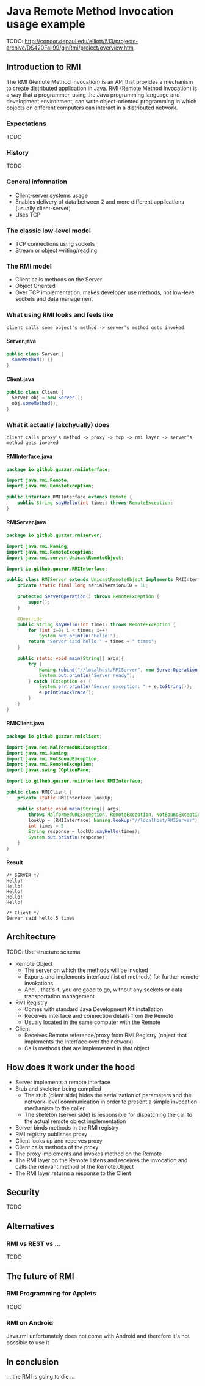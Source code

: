 # Java Remote Method Invocation usage example

TODO: http://condor.depaul.edu/elliott/513/projects-archive/DS420Fall99/ginRmi/project/overview.htm

## Introduction to RMI
The RMI (Remote Method Invocation) is an API that provides a mechanism to create distributed application in Java.
RMI (Remote Method Invocation) is a way that a programmer, using the Java programming language and development environment, can write object-oriented programming in which objects on different computers can interact in a distributed network.

### Expectations
TODO

### History
TODO

### General information
- Client-server systems usage
- Enables delivery of data between 2 and more different applications (usually client-server)
- Uses TCP

### The classic low-level model
- TCP connections using sockets
- Stream or object writing/reading

### The RMI model
- Client calls methods on the Server
- Object Oriented
- Over TCP implementation, makes developer use methods, not low-level sockets and data management

### What using RMI looks and feels like
`client calls some object's method -> server's method gets invoked`

#### Server.java
```java
public class Server {
  someMethod() {}
}
```
#### Client.java
```java
public class Client {
  Server obj = new Server();
  obj.someMethod();
}
```

### What it actually (akchyually) does
`client calls proxy's method -> proxy -> tcp -> rmi layer -> server's method gets invoked`

#### RMIInterface.java
```java
package io.github.guzzur.rmiinterface;

import java.rmi.Remote;
import java.rmi.RemoteException;

public interface RMIInterface extends Remote {
    public String sayHello(int times) throws RemoteException;
}
```

#### RMIServer.java
```java
package io.github.guzzur.rmiserver;

import java.rmi.Naming;
import java.rmi.RemoteException;
import java.rmi.server.UnicastRemoteObject;

import io.github.guzzur.RMIInterface;

public class RMIServer extends UnicastRemoteObject implements RMIInterface {
    private static final long serialVersionUID = 1L;

    protected ServerOperation() throws RemoteException {
        super();
    }

    @Override
    public String sayHello(int times) throws RemoteException {
    	for (int i=0; i < times; i++)
        	System.out.println("Hello!");
        return "Server said hello " + times + " times";
    }

    public static void main(String[] args){
        try {
            Naming.rebind("//localhost/RMIServer", new ServerOperation());            
            System.out.println("Server ready");
        } catch (Exception e) {
            System.err.println("Server exception: " + e.toString());
            e.printStackTrace();
        }
    }
}
```

#### RMIClient.java
```java
package io.github.guzzur.rmiclient;

import java.net.MalformedURLException;
import java.rmi.Naming;
import java.rmi.NotBoundException;
import java.rmi.RemoteException;
import javax.swing.JOptionPane;

import io.github.guzzur.rmiinterface.RMIInterface;

public class RMIClient {
	private static RMIInterface lookUp;

	public static void main(String[] args) 
		throws MalformedURLException, RemoteException, NotBoundException {
		lookUp = (RMIInterface) Naming.lookup("//localhost/RMIServer");
		int times = 5
		String response = lookUp.sayHello(times);
		System.out.println(response);
	}
}
```

#### Result
```
/* SERVER */
Hello!
Hello!
Hello!
Hello!
Hello!

/* Client */
Server said hello 5 times
```

## Architecture
TODO: Use structure schema
- Remote Object
  - The server on which the methods will be invoked
  - Exports and implements interface (list of methods) for further remote invokations
  - And... that's it, you are good to go, without any sockets or data transportation management
- RMI Registry
  - Comes with standard Java Development Kit installation
  - Receives interface and connection details from the Remote
  - Usualy located in the same computer with the Remote
- Client
  - Receives Remote reference/proxy from RMI Registry (object that implements the interface over the
  network)
  - Calls methods that are implemented in that object

## How does it work under the hood
- Server implements a remote interface
- Stub and skeleton being compiled
  - The stub (client side) hides the serialization of parameters and the network-level communication
  in order to present a simple invocation mechanism to the caller
  - The skeleton (server side) is responsible for dispatching the call to the actual remote object
  implementation
- Server binds methods in the RMI registry
- RMI registry publishes proxy
- Client looks up and receives proxy
- Client calls methods of the proxy
- The proxy implements and invokes method on the Remote
- The RMI layer on the Remote listens and receives the invocation and calls the relevant method of
the Remote Object 
- The RMI layer returns a response to the Client

## Security
TODO

## Alternatives
### RMI vs REST vs ...
TODO

## The future of RMI
### RMI Programming for Applets
TODO
### RMI on Android
Java.rmi unfortunately does not come with Android and therefore it's not possible to use it

## In conclusion
... the RMI is going to die ...
 
